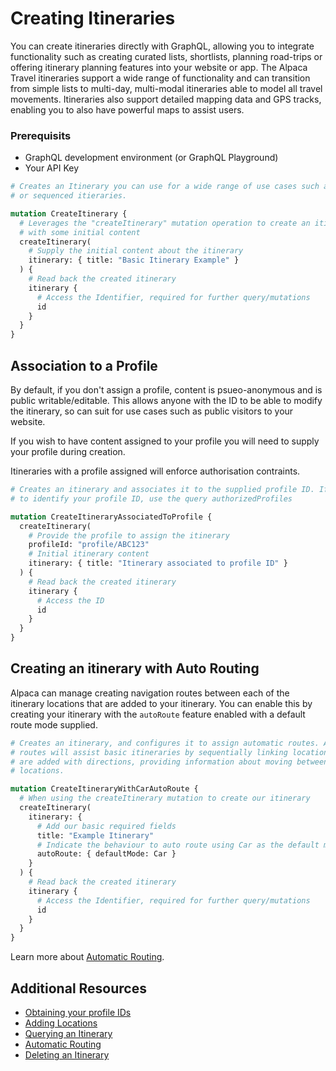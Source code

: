 # Creating Itineraries

You can create itineraries directly with GraphQL, allowing you to integrate
functionality such as creating curated lists, shortlists, planning road-trips or
offering itinerary planning features into your website or app. The Alpaca Travel
itineraries support a wide range of functionality and can transition from simple
lists to multi-day, multi-modal itineraries able to model all travel movements.
Itineraries also support detailed mapping data and GPS tracks, enabling you to
also have powerful maps to assist users.

### Prerequisits

- GraphQL development environment (or GraphQL Playground)
- Your API Key

```graphql
# Creates an Itinerary you can use for a wide range of use cases such as lists
# or sequenced itieraries.

mutation CreateItinerary {
  # Leverages the "createItinerary" mutation operation to create an itinerary
  # with some initial content
  createItinerary(
    # Supply the initial content about the itinerary
    itinerary: { title: "Basic Itinerary Example" }
  ) {
    # Read back the created itinerary
    itinerary {
      # Access the Identifier, required for further query/mutations
      id
    }
  }
}
```

## Association to a Profile

By default, if you don't assign a profile, content is psueo-anonymous and is
public writable/editable. This allows anyone with the ID to be able to modify
the itinerary, so can suit for use cases such as public visitors to your
website.

If you wish to have content assigned to your profile you will need to supply
your profile during creation.

Itineraries with a profile assigned will enforce authorisation contraints.

```graphql
# Creates an itinerary and associates it to the supplied profile ID. If you need
# to identify your profile ID, use the query authorizedProfiles

mutation CreateItineraryAssociatedToProfile {
  createItinerary(
    # Provide the profile to assign the itinerary
    profileId: "profile/ABC123"
    # Initial itinerary content
    itinerary: { title: "Itinerary associated to profile ID" }
  ) {
    # Read back the created itinerary
    itinerary {
      # Access the ID
      id
    }
  }
}
```

## Creating an itinerary with Auto Routing

Alpaca can manage creating navigation routes between each of the itinerary
locations that are added to your itinerary. You can enable this by creating
your itinerary with the `autoRoute` feature enabled with a default route mode
supplied.

```graphql
# Creates an itinerary, and configures it to assign automatic routes. Automatic
# routes will assist basic itineraries by sequentially linking locations that
# are added with directions, providing information about moving between these
# locations.

mutation CreateItineraryWithCarAutoRoute {
  # When using the createItinerary mutation to create our itinerary
  createItinerary(
    itinerary: {
      # Add our basic required fields
      title: "Example Itinerary"
      # Indicate the behaviour to auto route using Car as the default mode
      autoRoute: { defaultMode: Car }
    }
  ) {
    # Read back the created itinerary
    itinerary {
      # Access the Identifier, required for further query/mutations
      id
    }
  }
}
```

Learn more about [Automatic Routing](/topics/itinerary/Automatic%20Routing/README.md).

## Additional Resources

- [Obtaining your profile IDs](/example-operations/profile/AuthorizedProfiles.graphql)
- [Adding Locations](/topics/itinerary/Adding%20Locations/README.md)
- [Querying an Itinerary](/topics/itinerary/Querying%20an%20Itinerary/README.md)
- [Automatic Routing](/topics/itinerary/Automatic%20Routing/README.md)
- [Deleting an Itinerary](/example-operations/itinerary/DeleteItinerary.graphql)
